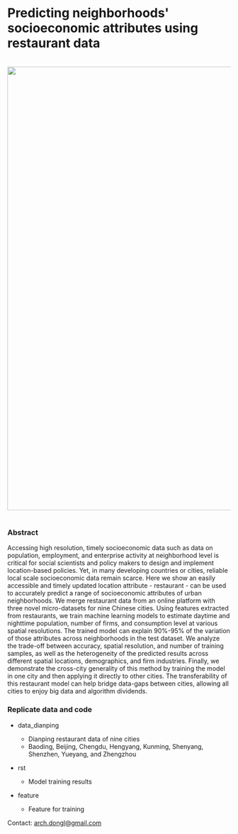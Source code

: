 # Predicting neighborhoods' socioeconomic attributes using restaurant data

<div align="center">
  <img src="https://github.com/leiii/restaurant/blob/master/food-small.jpg" width = "1000"><br><br>
</div>

### Abstract

Accessing high resolution, timely socioeconomic data such as data on population, employment, and enterprise activity at neighborhood level is critical for social scientists and policy makers to design and implement location-based policies. Yet, in many developing countries or cities, reliable local scale socioeconomic data remain scarce. Here we show an easily accessible and timely updated location attribute - restaurant - can be used to accurately predict a range of socioeconomic attributes of urban neighborhoods. We merge restaurant data from an online platform with three novel micro-datasets for nine Chinese cities. Using features extracted from restaurants, we train machine learning models to estimate daytime and nighttime population, number of firms, and consumption level at various spatial resolutions. The trained model can explain 90%-95% of the variation of those attributes across neighborhoods in the test dataset. We analyze the trade-off between accuracy, spatial resolution, and number of training samples, as well as the heterogeneity of the predicted results across different spatial locations, demographics, and firm industries. Finally, we demonstrate the cross-city generality of this method by training the model in one city and then applying it directly to other cities. The transferability of this restaurant model can help bridge data-gaps between cities, allowing all cities to enjoy big data and algorithm dividends.

### Replicate data and code

- data_dianping
    * Dianping restaurant data of nine cities
    * Baoding, Beijing, Chengdu, Hengyang, Kunming, Shenyang, Shenzhen, Yueyang, and Zhengzhou
    
- rst
    * Model training results
    
- feature
    * Feature for training
    
    
Contact: arch.dongl@gmail.com
